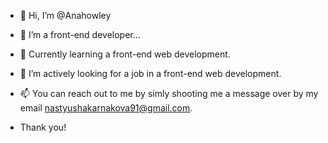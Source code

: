 - 👋 Hi, I’m @Anahowley
- 👀 I’m a front-end developer...
- 🌱 Currently learning a front-end web development. 
- 💞️ I’m actively looking for a job in a front-end web development.
- 📫 You can reach out to me by simly shooting me a message over by my email nastyushakarnakova91@gmail.com.

- Thank you!

<!---
Anahowley/Anahowley is a ✨ special ✨ repository because its `README.md` (this file) appears on your GitHub profile.
You can click the Preview link to take a look at your changes.
--->
